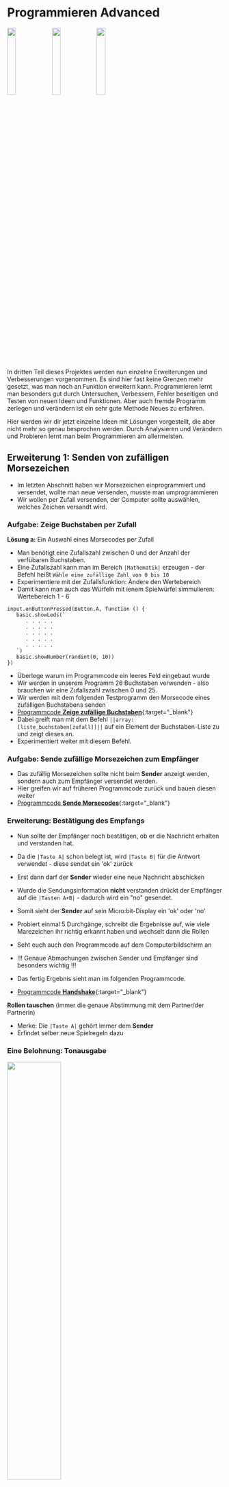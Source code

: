 # Programmieren Advanced

<img width="20%" src="https://github.com/dlpl-mb/baa_morse_code_01/blob/master/images/robo_mbit_funk.gif?raw=1">  <img width="20%" src="https://github.com/dlpl-mb/baa_morse_code_01/blob/master/images/mbit_li_re_x.png?raw=1">  <img width="20%" src="https://github.com/dlpl-mb/baa_morse_code_01/blob/master/images/robo_mbit_funk.gif?raw=1">

In dritten Teil dieses Projektes werden nun einzelne Erweiterungen  und Verbesserungen vorgenommen. Es sind hier fast keine Grenzen mehr gesetzt, was man noch an Funktion erweitern kann.
Programmieren lernt man besonders gut durch Untersuchen, Verbessern, Fehler beseitigen und Testen von neuen Ideen und Funktionen. Aber auch fremde Programm zerlegen und verändern ist ein sehr gute Methode Neues zu erfahren.

Hier werden wir dir jetzt einzelne Ideen mit Lösungen vorgestellt, die aber nicht mehr so genau besprochen werden. Durch Analysieren und Verändern und Probieren lernt man beim Programmieren am allermeisten.

## Erweiterung 1: Senden von zufälligen Morsezeichen

* Im letzten Abschnitt haben wir Morsezeichen einprogrammiert und versendet, wollte man neue versenden, musste man umprogrammieren 
* Wir wollen per Zufall versenden, der Computer sollte auswählen, welches Zeichen versandt wird.

### Aufgabe: Zeige Buchstaben per Zufall

**Lösung a:** Ein Auswahl eines Morsecodes per Zufall

* Man benötigt eine Zufallszahl zwischen 0 und der Anzahl der verfübaren Buchstaben.
* Eine Zufallszahl kann man im Bereich ``|Mathematik|`` erzeugen - der Befehl heißt `Wähle eine zufällige Zahl von 0 bis 10`
* Experimentiere mit der  Zufallsfunktion: Ändere den Wertebereich
* Damit kann man auch das Würfeln mit ienem Spielwürfel simmulieren: Wertebereich 1 - 6

```blocks
input.onButtonPressed(Button.A, function () {
   basic.showLeds(`
      . . . . .
      . . . . .
      . . . . .
      . . . . .
      . . . . .
   `)
   basic.showNumber(randint(0, 10))
})
```

* Überlege warum im Programmcode ein leeres Feld eingebaut wurde
* Wir werden in unserem Programm 26 Buchstaben verwenden - also brauchen wir eine Zufallszahl zwischen 0 und 25.  
* Wir werden mit dem folgenden Testprogramm den Morsecode eines zufälligen Buchstabens senden
* [Programmcode **Zeige zufällige Buchstaben**](https://makecode.microbit.org/#pub:_RcD107c83V1o){:target="_blank"}
* Dabei greift man mit dem Befehl ``||array: [liste_buchstaben[zufall]]||`` auf ein Element der Buchstaben-Liste zu und zeigt dieses an.
* Experimentiert weiter mit diesem Befehl.

### Aufgabe: Sende zufällige Morsezeichen zum Empfänger

* Das zufällig Morsezeichen sollte nicht beim **Sender** anzeigt werden, sondern auch zum Empfänger versendet werden.
* Hier greifen wir auf früheren Programmcode zurück und bauen diesen weiter
* [Programmcode **Sende Morsecodes**](https://makecode.microbit.org/#pub:_Vy4KdpPxpWTm){:target="_blank"}

### Erweiterung: Bestätigung des Empfangs

* Nun sollte der Empfänger noch bestätigen, ob er die Nachricht erhalten und verstanden hat.
* Da die ``|Taste A|`` schon belegt ist, wird ``|Taste B|`` für die Antwort verwendet - diese sendet ein 'ok' zurück
* Erst dann darf der **Sender** wieder eine neue Nachricht abschicken
* Wurde die Sendungsinformation **nicht** verstanden drückt der Empfänger auf die ``|Tasten A+B|`` - dadurch wird ein "no" gesendet.
* Somit sieht der **Sender** auf sein Micro:bit-Display ein 'ok' oder 'no'
* Probiert einmal 5 Durchgänge, schreibt die Ergebnisse auf, wie viele Marezeichen ihr richtig erkannt haben und wechselt dann die Rollen
* Seht euch auch den Programmcode auf dem Computerbildschirm an
* !!! Genaue Abmachungen zwischen Sender und Empfänger sind besonders wichtig !!!

* Das fertig Ergebnis sieht man im folgenden Programmcode.
* [Programmcode **Handshake**](https://makecode.microbit.org/#pub:_4ucJWw6YpL6b){:target="_blank"}

**Rollen tauschen** (immer die genaue Abstimmung mit dem Partner/der Partnerin)

* Merke: Die ``|Taste A|`` gehört immer dem **Sender**
* Erfindet selber neue Spielregeln dazu

### Eine Belohnung: Tonausgabe

<img width="50%" src="https://github.com/dlpl-mb/baa_morse_code_01/blob/master/images/mb_kopfhoerer.png?raw=1">

* Die Zusatzfunktion Tonausgabe baut ihr selber noch ein (Micro:bit V2 erforderlich oder ein angeschlossener Kopfhörer):
* Sobald ein Buchstabe beim Empfänger ankommt, soll eine Ton gespielt werden
* Genauso, wenn die Antwort bei Sender ankommt, soll ein Bestätigungston gespielt werden.

```block
  music.playTone(262, music.beat(BeatFraction.Whole))
```

[Programmcode: **Tonausgabe**](https://makecode.microbit.org/#pub:_0Uw0EdbciAaa){:target="_blank"}

<hr>

## Erweiterung 2: Senden von akustischen Signalen

* Statt den optischen Zeichen werden jetzt kurze und lange Töne gesendet.
* Sobald ein Morsecode gewählt ist, sollten das Zeichen Punkt einen kurzen Ton erzeugen und der Strich einen langen Ton
* Erreichen kann man das, indem man eine Musiknote kurz oder lang spielt.
* Als Ausgangspunkt wählen wir das Programm aus dem Projektteil "Standard"
* [Programmcode: Standard](https://makecode.microbit.org/#pub:_8tqijz37gTMw){:target="_blank"}  

### Empfängernachricht analysieren

<img width="100%" src="https://github.com/dlpl-mb/baa_morse_code_01/blob/master/images/umsetzung_ton.png?raw=1">

* Hierbei muss das empfangene Morsezeichen (receiveString) zerlegt und untersucht werden
* Es wird eine Schleife durch alle Buchstaben gestartet und gefragt, 
  * ob ein "." vorkommt: dann wird ein kurzer Ton gespielt
  * ob ein "-" vorkommt: dann wird ein langer Ton gespielt
  * ob ein Leerzeichen (Wortende) vorkommt: dann wird eine Pause gemacht

* [Programmcode: Morsezeichen als Tonsignalen](https://makecode.microbit.org/#pub:_bsWVoP2PLdbK){:target="_blank"}  
* Tainiert etwas mit diesem Programm - das hört sich schon mehr nach Morsezeichen an. 

<hr>

## Erweiterung 3: Senden von Lichtsignalen

* Statt den optischen Signalen werden jetzt kurze und lange Lichtsignale gesendet.
* Sobald ein Morsecode gewählt ist, sollten das Zeichen Punkt ein kurzes Lichtsgnal erzeugen und der Strich ein langen Lichtsingal
* Erreichen kann man das, indem man eine alle Lichtpunkte des Micro:bit einschaltet oder nur einige wenige.
* Als Ausgangspunkt wählen wir das Programm aus dem Projektteil "Standard"
* [Programmcode: Standard](https://makecode.microbit.org/#pub:_8tqijz37gTMw){:target="_blank"}  

### Empfängernachricht analysieren

<img width="80%" src="https://github.com/dlpl-mb/baa_morse_code_01/blob/master/images/umsetzung_licht.png?raw=1">

* Hierbei muss das empfangene Morsezeichen (receiveString) zerlegt und untersucht werden
* Es wird eine Schleife durch alle Buchstaben gestartet und gefragt, 
  * ob ein "." vorkommt: dann wird ein kurzer Ton gespielt
  * ob ein "-" vorkommt: dann wird ein langer Ton gespielt
  * ob ein Leerzeichen (Wortende) vorkommt: dann wird eine Pause gemacht

* [Programmcode: Morsezeichen als Lichtsignalen](https://makecode.microbit.org/#pub:_dsJhEK2q6b1q){:target="_blank"}  
* Analysiert und ändert dieses Programm

<hr>

## Erweiterung 4: "Eine Tastatur zum Auswählen der Buchstaben"

* Statt dem zufälligen Auswählen eines Morsezeichens, wollen wir mir Hilfe einer "Tastatur" die Sende-Buchstaben auswählen können
* Dabei wird zwar keine richtige Tastatur ersetzen, aber eine Möglichkeit zur Auswahl eines Buchstabes
* Überlege: Wie kann man mit der Sensorik des Micro:bit ein Auswählen schaffen: Mit Licht, mit Sound oder mit Neigung? Welche Werte bekomme ich vom Micro:bit geliefert?

<img width="50%" src="https://github.com/dlpl-mb/baa_morse_code_01/blob/master/images/microbit-kippen.gif?raw=1">
### Wir arbeiten mit dem Neigungsmesser (Beschleunigungssmesser)

* Dieser hat drei Kipprichtungen, x, y und z. Wir verwenden die Richtung x, das bedeutet Neigung `rechts-links`
* Teste das mit folgender Funktion 

```blocks
basic.forever(function () {
    basic.showNumber(input.acceleration(Dimension.X))
    basic.pause(1000)
})
```

* Die Neigung des Micro:bit kann man messen von 0 bis 1023 (nach rechts) und von (0 bis -1023) nach links
* Mit diesen Zahlen ist es möglich, festzustellen in welche Richtung der Micro:bit geneigt wurde
* In unserem Programm nützen wir diese Eigenschaft: Ein leichte Neigung ab 300 (nach rechts) addiert den Zähler (Zeiger auf die Buchstabenliste) um eines hoch (Rechtsneigung) oder vermindert um 1 wird (bei Linksneigung).
* Dies wird ständig in der Funktion "Dauerhaft" überprüft
* Test nun ausgeibig diese Funktion und verscuhe auch kleine Veränderungen durchzuführen

* Seht euch diese Funktion genauer an:
  * Spielt das Programm auf den Micro:bit und versucht die Programmlogik zu ergründen

```blocks
let index = 5
let neigung = 0
basic.forever(function () {
	neigung = input.acceleration(Dimension.X)
	if (neigung > 300) {
		index += 1
	}
	if (neigung < -300) {
		index += -1
	}
	basic.showNumber(index)
	basic.pause(1000)
})
```

[Programmcode: Neigungsfunktion](https://makecode.microbit.org/#pub:_g2rPdfcgsLxj)

* Jetzt kann man durch `||Links-und-rechts-Neigen||` des Micro:bit einen Buchstaben wählen
* Probiert dieses Programm aus
* Hier verwendet man die Variable Index und zählt diese hinauf, wenn der Micro:bit nach rechts geneigt wird

### Morsecode auswählen

* Mit diesem Programmteil kann man zwar den Buchstaben wählen, aber muss ja noch den passenden Morsecode dazu finden
* Dazu nimmt man den Zeiger (index) auf die Buchstabenliste und holt sich den Morsecode aus der **liste_morse_codes**

[Programmcode: Morsecode vom Buchstaben](https://makecode.microbit.org/#pub:_HUfdjC3RAdvV)

Damit ist nun alles bekannt, um das gesamte Programm dieser Version fertig zustellen. Es geht jetzt nur mehr um die Übertragung der Morsecodes an den Empfänger.

[Das fertige Programm "Neigungstastatur"](https://makecode.microbit.org/#pub:_HvE8XXc23Etx)

<hr>

### Aufgaben des Senders

* [Programmcode: Neigungsfunktion](https://makecode.microbit.org/#pub:_HvE8XXc23Etx)
* 
  * Ist der zu sendende Buchstabe gefunden, wird der Micro:bit wieder waagrecht gehalten und es kann der Buchstabe mit ``|Taste A|`` abgeschickt werden
* Es wird dann der Morsecode des Buchstaben an den Empfänger gesendet und dort angezeigt.

## [Programmcode: Neigungstastatur](https://makecode.microbit.org/#pub:_8tqijz37gTMw){:target="_blank"}

### Aufgabe des Empfängers

* Der **Empfänger** sieht nun das Morsezeichen und sucht über die Morse-Tabelle den richtigen Buchstaben, schreibt diesen als Beweis auf ein Blatt Papier und gibt Bescheid, ob der Buchstabe erkannt wurde:
  * ``|Taste B|`` sendet ein 'ok': Morsezeichen **erkannt**
  * ``|Tasten A+B|`` sendet ein 'no': **Nicht erkannt** - "bitte noch einmal senden"
* Diese Antwort erhält der **Sender** auf sein Micro:bit-Display ('ok' oder 'no')
* Probiert es einmal 5 Durchgänge und wechselt dann ihr die Rollen.
* Sehr auch auch den Programmcode auf dem Computerbildschirm an
* Es ist ganz besonders auf die Abmachungen zu achten: Computer funktionieren  nur so, indem klare Regeln erstellt und eingehalten werden.

**Rollen tauschen** (immer in Abstimmung mit dem Partner/der Partnerin)

* Wie wird ein neues Spiel gestartet?
* Bei beiden Micro:bit die ``|Reset-Taste|`` (Rückseite des Micro:bit) drücken
* Erfindet selber neue Spielregeln dazu
* Wer sich schon viel mit Micro:bit beschäftig hat, kann dann auch versuchen den Micro:bit umprogrammieren:
  * Dabei ist wichtig, dass man im Team immer die Regeln bespricht.

Wer sich bis hierher durchgearbeitet hat - Gratulation - da waren schon echt große Aufgaben enthalten.
Weiterhin noch viel Erfolg beim Programmieren mit Micro:bit, jetzt wäre langsam an der Zeit umzusteigen auf die Programmiersprache Javascript oder dann auch auf Python, auf die man per Schalter von der grafischen Programmierung umschalten kann.

<img width="50%" src="https://github.com/dlpl-mb/baa_morse_code_01/blob/master/images/umschalter_js.png?raw=1">

<style>.page-header {font-size:1rem;height:0vh;padding-top:1.5rem}</style>
<script src="https://makecode.com/gh-pages-embed.js"></script><script>makeCodeRender("{{ site.makecode.home_url }}", "{{ site.github.owner_name }}/{{ site.github.repository_name }}");</script>
